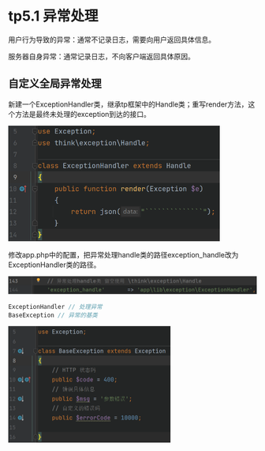 # tp5.1 异常处理

用户行为导致的异常：通常不记录日志，需要向用户返回具体信息。

服务器自身异常：通常记录日志，不向客户端返回具体原因。

## 自定义全局异常处理

新建一个ExceptionHandler类，继承tp框架中的Handle类；重写render方法，这个方法是最终未处理的exception到达的接口。

<img src="tp5.1%20%E5%BC%82%E5%B8%B8%E5%A4%84%E7%90%86.assets/image-20220111150426631.png" alt="image-20220111150426631" style="zoom:60%;" />

 修改app.php中的配置，把异常处理handle类的路径exception_handle改为ExceptionHandler类的路径。

<img src="tp5.1%20%E5%BC%82%E5%B8%B8%E5%A4%84%E7%90%86.assets/image-20220111150540830.png" alt="image-20220111150540830" style="zoom:60%;" />



```php
ExceptionHandler // 处理异常
BaseException // 异常的基类
```

<img src="tp5.1%20%E5%BC%82%E5%B8%B8%E5%A4%84%E7%90%86.assets/image-20220111155331930.png" alt="image-20220111155331930" style="zoom:50%;" />

